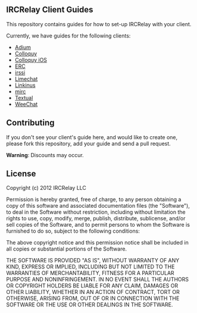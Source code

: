 ## IRCRelay Client Guides

This repository contains guides for how to set-up IRCRelay with your client.

Currently, we have guides for the following clients:

- [Adium](https://github.com/ircrelay/ircrelay-client-guides/blob/master/guides/adium/guide.md#adium-ircrelay-set-up-guide)
- [Colloquy](https://github.com/ircrelay/ircrelay-client-guides/blob/master/guides/colloquy/guide.md#colloquy-ircrelay-set-up-guide)
- [Colloquy iOS](https://github.com/ircrelay/ircrelay-client-guides/blob/master/guides/colloquy-ios/guide.md#colloquy-for-ios-ircrelay-set-up-guide)
- [ERC](https://github.com/ircrelay/ircrelay-client-guides/blob/master/guides/erc/guide.md#erc-ircrelay-set-up-guide)
- [irssi](https://github.com/ircrelay/ircrelay-client-guides/blob/master/guides/irssi/guide.md#irssi-ircrelay-set-up-guide)
- [Limechat](https://github.com/ircrelay/ircrelay-client-guides/blob/master/guides/limechat/guide.md#limechat-ircrelay-set-up-guide)
- [Linkinus](https://github.com/ircrelay/ircrelay-client-guides/blob/master/guides/linkinus/guide.md#linkinus-ircrelay-set-up-guide)
- [mirc](https://github.com/ircrelay/ircrelay-client-guides/blob/master/guides/mirc/guide.md#mirc-ircrelay-set-up-guide)
- [Textual](https://github.com/ircrelay/ircrelay-client-guides/blob/master/guides/textual/guide.md#textual-ircrelay-set-up-guide)
- [WeeChat](https://github.com/ircrelay/ircrelay-client-guides/blob/master/guides/weechat/guide.md#weechat-ircrelay-set-up-guide)

## Contributing

If you don't see your client's guide here, and would like to create one, please
fork this repository, add your guide and send a pull request.

**Warning**: Discounts may occur.

## License

Copyright (c) 2012 IRCRelay LLC

Permission is hereby granted, free of charge, to any person obtaining a copy of this software and associated documentation files (the "Software"), to deal in the Software without restriction, including without limitation the rights to use, copy, modify, merge, publish, distribute, sublicense, and/or sell copies of the Software, and to permit persons to whom the Software is furnished to do so, subject to the following conditions:

The above copyright notice and this permission notice shall be included in all copies or substantial portions of the Software.

THE SOFTWARE IS PROVIDED "AS IS", WITHOUT WARRANTY OF ANY KIND, EXPRESS OR IMPLIED, INCLUDING BUT NOT LIMITED TO THE WARRANTIES OF MERCHANTABILITY, FITNESS FOR A PARTICULAR PURPOSE AND NONINFRINGEMENT. IN NO EVENT SHALL THE AUTHORS OR COPYRIGHT HOLDERS BE LIABLE FOR ANY CLAIM, DAMAGES OR OTHER LIABILITY, WHETHER IN AN ACTION OF CONTRACT, TORT OR OTHERWISE, ARISING FROM, OUT OF OR IN CONNECTION WITH THE SOFTWARE OR THE USE OR OTHER DEALINGS IN THE SOFTWARE.
